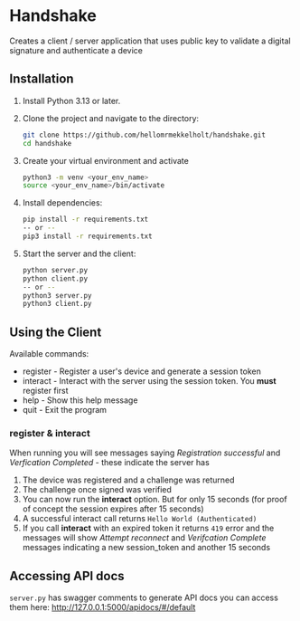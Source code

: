 # Handshake 
Creates a client / server application that uses public key to validate a digital signature and authenticate a device


## Installation

1. Install Python 3.13 or later. 
2. Clone the project and navigate to the directory:

    ```bash
    git clone https://github.com/hellomrmekkelholt/handshake.git
    cd handshake
    ```
3. Create your virtual environment and activate

    ```bash
    python3 -m venv <your_env_name>
    source <your_env_name>/bin/activate 
    ```

4. Install dependencies:

    ```bash
    pip install -r requirements.txt
    -- or --
    pip3 install -r requirements.txt
    ```

5. Start the server and the client: 

    ```bash
    python server.py
    python client.py
    -- or --
    python3 server.py
    python3 client.py
    ```

## Using the Client
Available commands:
* register - Register a user's device and generate a session token
* interact - Interact with the server using the session token. You **must** register first 
* help - Show this help message
* quit - Exit the program

### register & interact
When running you will see messages saying *Registration successful* and *Verfication Completed* - these indicate the server has 
1. The device was registered and a challenge was returned
2. The challenge once signed was verified
3. You can now run the **interact** option. But for only 15 seconds (for proof of concept the session expires after 15 seconds)
4. A successful interact call returns `Hello World (Authenticated)` 
5. If you call **interact** with an expired token it returns `419` error and the messages will show *Attempt reconnect* and *Verifcation Complete* messages indicating a new session_token and another 15 seconds  

## Accessing API docs 
`server.py` has swagger comments to generate API docs you can access them here:
 http://127.0.0.1:5000/apidocs/#/default
